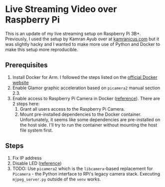 # Live Streaming Video over Raspberry Pi

This is an update of my live streaming setup on Raspberry Pi 3B+. Previously, I used the setup by Kamran Ayub over at [kamranicus.com](https://kamranicus.com/building-a-raspberry-pi-3-baby-monitor/) but it was slightly hacky and I wanted to make more use of Python and Docker to make this setup more reproducible.

## Prerequisites
1. Install Docker for Arm. I followed the steps listed on the [official Docker website](https://www.docker.com/blog/getting-started-with-docker-for-arm-on-linux/)
2. Enable Glamor graphic acceleration based on `picamera2` manual section 2.3.
3. Enable access to Raspberry Pi Camera in Docker ([reference](https://www.losant.com/blog/how-to-access-the-raspberry-pi-camera-in-docker)). There are 2 steps here:
    1. Grant all users access to the Raspberry Pi Camera.
    2. Mount pre-installed dependencies to the Docker container. Unfortunately, it seems like some dependencies are pre-installed on the host side. I'll try to run the container without mounting the host file system first.

## Steps
1. Fix IP address
2. Disable LED ([reference](https://n.ethz.ch/~dbernhard/disable-led-on-a-raspberry-pi.html))
3. TODO: Use `picamera2` which is the `libcamera`-based replacement for `Picamera` - the Python interface to RPi's legacy camera stack. Executing `mjpeg_server.py` outside of the `venv` works.
